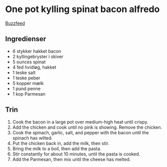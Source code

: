 # One pot kylling spinat bacon alfredo
[Buzzfeed](https://www.buzzfeed.com/alvinzhou/one-pot-chicken-spinach-bacon-alfredo?utm_term=.an8eBeGvn#.bhK3e3L4K)

## Ingredienser
- 6 stykker hakket bacon
- 2 kyllingebryster i skiver
- 5 ounces spinat
- 4 fed hvidløg, hakket
- 1 teske salt
- 1 teske peber
- 5 kopper mælk
- 1 pund penne
- 1 kop Parmesan

## Trin
1. Cook the bacon in a large pot over medium-high heat until crispy.
2. Add the chicken and cook until no pink is showing. Remove the chicken.
3. Cook the spinach, garlic, salt, and pepper with the bacon until the spinach has wilted. 
4. Put the chicken back in, add the milk, then stir.
5. Bring the milk to a boil, then add the pasta.
6. Stir constantly for about 10 minutes, until the pasta is cooked.
7. Add the Parmesan, then mix until the cheese has melted.